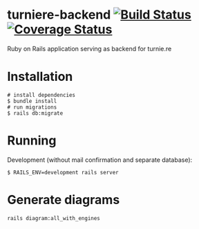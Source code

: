 # turniere-backend [![Build Status](https://travis-ci.org/turniere/turniere-backend.svg?branch=master)](https://travis-ci.org/turniere/turniere-backend) [![Coverage Status](https://coveralls.io/repos/github/turniere/turniere-backend/badge.svg)](https://coveralls.io/github/turniere/turniere-backend)
Ruby on Rails application serving as backend for turnie.re

# Installation
```
# install dependencies
$ bundle install
# run migrations
$ rails db:migrate
```

# Running
Development (without mail confirmation and separate database):
```
$ RAILS_ENV=development rails server
```

# Generate diagrams
```
rails diagram:all_with_engines
```

